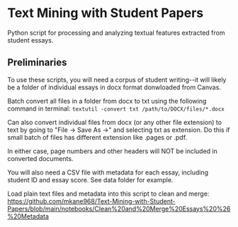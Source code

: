 # Text Mining with Student Papers
Python script for processing and analyzing textual features extracted from student essays. 

## Preliminaries

To use these scripts, you will need a corpus of student writing--it will likely be a folder of individual essays in docx format donwloaded from Canvas. 

Batch convert all files in a folder from docx to txt using the following command in terminal: `textutil -convert txt /path/to/DOCX/files/*.docx`  

Can also convert individual files from docx (or any other file extension) to text by going to "File -> Save As ->" and selecting txt as extension. Do this if small batch of files  has different extension like .pages or .pdf. 

In either case, page numbers and other headers will NOT be included in converted documents. 

You will also need a CSV file with metadata for each essay, including student ID and essay score. See data folder for example. 

Load plain text files and metadata into this script to clean and merge: https://github.com/mkane968/Text-Mining-with-Student-Papers/blob/main/notebooks/Clean%20and%20Merge%20Essays%20%26%20Metadata
